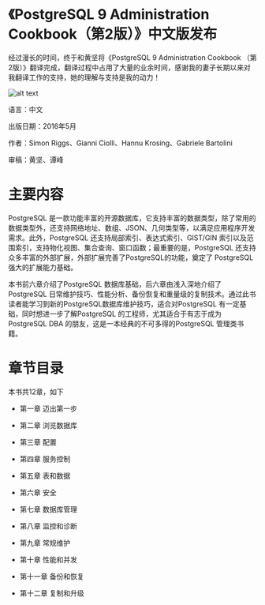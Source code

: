 ﻿《PostgreSQL 9 Administration Cookbook（第2版）》中文版发布
===========

经过漫长的时间，终于和黄坚将《PostgreSQL 9 Administration Cookbook （第2版）》翻译完成，翻译过程中占用了大量的业余时间，感谢我的妻子长期以来对我翻译工作的支持，她的理解与支持是我的动力！

![alt text](/picture/PostgreSQL9_Administration_Cookbook.jpg )

语言：中文

出版日期：2016年5月

作者：Simon Riggs、Gianni Ciolli、Hannu Krosing、Gabriele Bartolini

审稿：黄坚、谭峰


# 主要内容

PostgreSQL 是一款功能丰富的开源数据库，它支持丰富的数据类型，除了常用的数据类型外，还支持网络地址、数组、JSON、几何类型等，以满足应用程序开发需求。此外，PostgreSQL 还支持局部索引、表达式索引、GIST/GIN 索引以及范围索引，支持物化视图、集合查询、窗口函数；最重要的是，PostgreSQL 还支持众多丰富的外部扩展，外部扩展完善了PostgreSQL的功能，奠定了 PostgreSQL 强大的扩展能力基础。

本书前六章介绍了PostgreSQL 数据库基础，后六章由浅入深地介绍了PostgreSQL 日常维护技巧、性能分析、备份恢复和重量级的复制技术。通过此书读者能学习到新的PostgreSQL数据库维护技巧，适合对PostgreSQL 有一定基础，同时想进一步了解PostgreSQL 的工程师，尤其适合于有志于成为PostgreSQL DBA 的朋友，这是一本经典的不可多得的PostgreSQL 管理类书籍。

# 章节目录

本书共12章，如下

* 第一章 迈出第一步

* 第二章 浏览数据库

* 第三章 配置

* 第四章 服务控制

* 第五章 表和数据

* 第六章 安全

* 第七章 数据库管理

* 第八章 监控和诊断

* 第九章 常规维护

* 第十章 性能和并发

* 第十一章 备份和恢复

* 第十二章 复制和升级





